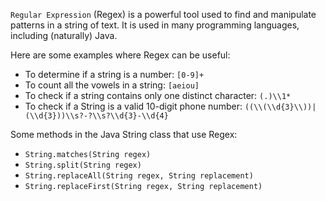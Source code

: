 `Regular Expression` (Regex) is a powerful tool used to find and manipulate patterns in a string of text. It is used in many programming languages, including (naturally) Java.

Here are some examples where Regex can be useful:
* To determine if a string is a number: `[0-9]+`
* To count all the vowels in a string:  `[aeiou]`
* To check if a string contains only one distinct character: `(.)\\1*`
* To check if a String is a valid 10-digit phone number: `((\\(\\d{3}\\))|(\\d{3}))\\s?-?\\s?\\d{3}-\\d{4}`


Some methods in the Java String class that use Regex:
* `String.matches(String regex)`
* `String.split(String regex)`
* `String.replaceAll(String regex, String replacement)`
* `String.replaceFirst(String regex, String replacement)`